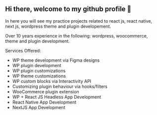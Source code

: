 ## Hi there, welcome to my github profile 👋

In here you will see my practice projects related to react js, react native, next js, wordpress theme and plugin developement.

Over 10 years experience in the following: wordpress, woocommerce, theme and plugin development. 

Services Offered: 
* WP theme development via Figma designs 
* WP plugin development 
* WP plugin customizations 
* WP theme customizations
* WP custom blocks via Interactivity API
* Customizing plugin behaviour via hooks/filters 
* WooCommerce plugin extension 
* WP + React JS Headless App Development
* React Native App Development
* NextJS App Development
